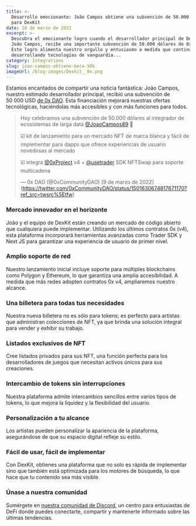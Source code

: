 ```yaml
---
title: >-
  Desarrollo emocionante: João Campos obtiene una subvención de 50.000 dólares
  para DexKit
date: 10 de marzo de 2022
excerpt: >-
  Descubra el emocionante logro cuando el desarrollador principal de DexKit,
  João Campos, recibe una importante subvención de 50.000 dólares de 0x DAO.
  Este logro alimenta nuestro orgullo y entusiasmo a medida que continuamos
  desarrollando tecnologías de vanguardia...
category: Integrations
slug: joao-campos-obtiene-beca-50k
imageUrl: /blog-images/Dexkit__0x.png
---
```

Estamos encantados de compartir una noticia fantástica: João Campos, nuestro estimado desarrollador principal, recibió una subvención de 50 000 USD [de 0x DAO](https://0xdao.gitbook.io/0x-dao/). Esta financiación mejorará nuestras ofertas tecnológicas, haciéndolas más accesibles y con más funciones para todos.

> Hoy celebramos una subvención de 50.000 dólares al integrador de ecosistemas de larga data [@JoaoCampos89](https://twitter.com/JoaoCampos89?ref_src=twsrc%5Etfw) 🎉  
>
> ☑️ kit de lanzamiento para un mercado NFT de marca blanca y fácil de implementar para dapps que ofrece experiencias de usuario novedosas al mercado  
>
> ☑️ integra [@0xProject](https://twitter.com/0xProject?ref_src=twsrc%5Etfw) v4 + [@usetrader](https://twitter.com/usetrader?ref_src=twsrc%5Etfw) SDK NFTSwap para soporte multicadena
>
> — 0x DAO (@0xCommunityDAO) [9 de marzo de 2022] (<https://twitter.com/0xCommunityDAO/status/1501630674817671170?ref_src=twsrc%5Etfw>)

### Mercado innovador en el horizonte

João y el equipo de DexKit están creando un mercado de código abierto que cualquiera puede implementar. Utilizando los últimos contratos 0x (v4), esta plataforma incorporará herramientas avanzadas como Trader SDK y Next JS para garantizar una experiencia de usuario de primer nivel.

### Amplio soporte de red

Nuestro lanzamiento inicial incluye soporte para múltiples blockchains como Polygon y Ethereum, lo que garantiza una amplia accesibilidad. A medida que más redes adopten contratos 0x v4, ampliaremos nuestro alcance.

### Una billetera para todas tus necesidades

Nuestra nueva billetera no es sólo para tokens; es perfecto para artistas que administran colecciones de NFT, ya que brinda una solución integral para vender y exhibir su trabajo.

### Listados exclusivos de NFT

Cree listados privados para sus NFT, una función perfecta para los desarrolladores de juegos que necesitan activos únicos para sus creaciones.

### Intercambio de tokens sin interrupciones

Nuestra plataforma admite intercambios sencillos entre varios tipos de tokens, lo que mejora la liquidez y la flexibilidad del usuario.

### Personalización a tu alcance

Los artistas pueden personalizar la apariencia de la plataforma, asegurándose de que su espacio digital refleje su estilo.

### Fácil de usar, fácil de implementar

Con DexKit, obtienes una plataforma que no solo es rápida de implementar sino que también está optimizada para los motores de búsqueda, lo que hace que tu contenido sea más visible.

### Únase a nuestra comunidad

Sumérgete en [nuestra comunidad de Discord](https://discord.com/invite/GJCRu4CYFH), un centro para entusiastas de DeFi donde puedes conectarte, compartir y mantenerte informado sobre las últimas tendencias.
